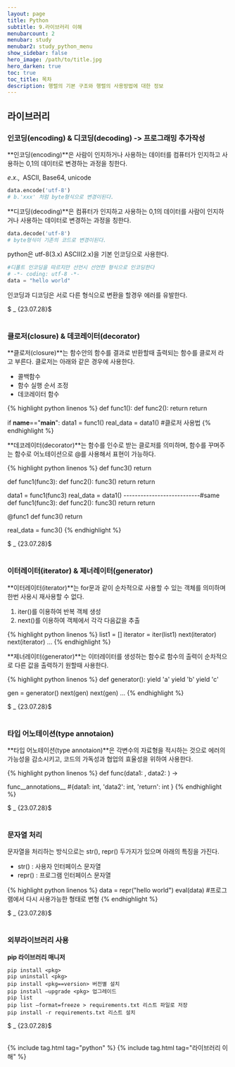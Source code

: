 ```yaml
---
layout: page
title: Python
subtitle: 9.라이브러리 이해
menubarcount: 2
menubar: study
menubar2: study_python_menu
show_sidebar: false
hero_image: /path/to/title.jpg
hero_darken: true
toc: true
toc_title: 목차
description: 행렬의 기본 구조와 행렬의 사용방법에 대한 정보
---
```


## **라이브러리**

### **인코딩(encoding) & 디코딩(decoding)** -> 프로그래밍 추가작성

**인코딩(encoding)**은 사람이 인지하거나 사용하는 데이터를 컴퓨터가 인지하고 사용하는 0,1의 데이터로 변경하는 과정을 칭한다.

$e.x.,\;$ ASCII, Base64, unicode

```python
data.encode('utf-8')
# b.'xxx' 처럼 byte형식으로 변경이된다.
```

**디코딩(decoding)**은 컴퓨터가 인지하고 사용하는 0,1의 데이터를 사람이 인지하거나 사용하는 데이터로 변경하는 과정을 칭한다.

```python
data.decode('utf-8')
# byte형식이 기존의 코드로 변경이된다.
```

python은 utf-8(3.x) ASCII(2.x)을 기본 인코딩으로 사용한다.

```python
#디폴트 인코딩을 따르지만 선언시 선언한 형식으로 인코딩한다
# -*- coding: utf-8 -*-
data = "hello world"
```

인코딩과 디코딩은 서로 다른 형식으로 변환을 할경우 에러를 유발한다.

$ _ {23.07.28}$<br/><br/>

### **클로저(closure) & 데코레이터(decorator)**

**클로저(closure)**는 함수안의 함수를 결과로 반환할때 출력되는 함수를 클로저 라고 부른다. 클로저는 아래와 같은 경우에 사용한다.

* 콜백함수
* 함수 실행 순서 조정
* 데코레이터 함수

{% highlight python linenos %}
def func1():
  def func2():
    return <output2>
  return <output1>

if __name__=="__main__":
  data1 = func1()
  real_data = data1() #클로저 사용법
{% endhighlight %}

**데코레이터(decorator)**는 함수를 인수로 받는 클로저를 의미하며, 함수를 꾸며주는 함수로 어노테이션으로 @를 사용해서 표현이 가능하다.

{% highlight python linenos %}
def func3()
  return <output3>

def func1(func3):
  def func2():
    func3()
    return <output2>
  return <output1>

data1 = func1(func3)
real_data = data1()
---------------------------#same
def func1(func3):
  def func2():
    func3()
    return <output2>
  return <output1>

@func1
def func3()
  return <output3>

real_data = func3()
{% endhighlight %}

$ _ {23.07.28}$<br/><br/>

### **이터레이터(iterator) & 제너레이터(generator)**

**이터레이터(iterator)**는 for문과 같이 순차적으로 사용할 수 있는 객체를 의미하며 한번 사용시 재사용할 수 없다.

1. iter()를 이용하여 반복 객체 생성
2. next()를 이용하여 객체에서 각각 다음값을 추출

{% highlight python linenos %}
list1 = []
iterator = iter(list1)
next(iterator)
next(iterator)
...
{% endhighlight %}

**제너레이터(generator)**는 이터레이터를 생성하는 함수로 함수의 출력이 순차적으로 다른 값을 출력하기 원할때 사용한다.

{% highlight python linenos %}
def generator():
  yield 'a'
  yield 'b'
  yield 'c'

gen = generator()
next(gen)
next(gen)
...
{% endhighlight %}

$ _ {23.07.28}$<br/><br/>

### **타입 어노테이션(type annotaion)**

**타입 어노테이션(type annotaion)**은 각변수의 자료형을 적시하는 것으로 에러의 가능성을 감소시키고, 코드의 가독성과 협업의 효율성을 위하여 사용한다.

{% highlight python linenos %}
def func(data1: <type>, data2: <type>) -> <type>

func__annotations__
#{data1: int, 'data2': int, 'return': int }
{% endhighlight %}

$ _ {23.07.28}$<br/><br/>

### **문자열 처리**

문자열을 처리하는 방식으로는 str(), repr() 두가지가 있으며 아래의 특징을 가진다.

* str() : 사용자 인터페이스 문자열
* repr() : 프로그램 인터페이스 문자열

{% highlight python linenos %}
data = repr("hello world")
eval(data) #프로그램에서 다시 사용가능한 형태로 변형
{% endhighlight %}

$ _ {23.07.28}$<br/><br/>

### **외부라이브러리 사용**

**pip 라이브러리 매니저**

```
pip install <pkg>
pip uninstall <pkg>
pip install <pkg==version> 버전별 설치
pip install —upgrade <pkg> 업그레이드
pip list
pip list —format=freeze > requirements.txt 리스트 파일로 저장
pip install -r requirements.txt 리스트 설치
```

$ _ {23.07.28}$<br/><br/>

{% include tag.html tag="python" %}  {% include tag.html tag="라이브러리 이해" %}